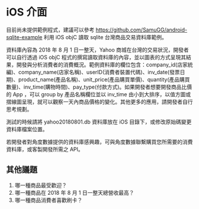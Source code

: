 # iOS 介面

目前尚未提供範例程式，建議可以參考 https://github.com/SamuGG/android-sqlite-example 利用 iOS objC 讀取 sqlite 台灣商品交易資料庫範例。

資料庫內容為 2018 年 8 月 1 日一整天，Yahoo 商城在台灣的交易狀況，開發者可以自行透過 iOS objC 程式的撰寫讀取資料庫的內容，並以圖表的方式呈現其結果，開發與分析消費者的消費概況。範例資料庫的欄位包含：company_id(店家統編)、company_name(店家名稱)、userID(消費者裝置代碼)、inv_date(發票日期)、product_name(產品名稱)、unit_price(產品購買單價)、quantity(產品購買數量)、inv_time(購物時間)、pay_type(付款方式)。如果開發者想要開發商品比價的 App ，可以 group by 產品名稱欄位並以 inv_time 由小到大排序，以值方圖或摺線圖呈現，就可以觀察一天內商品價格的變化。其他更多的應用，請開發者自行思考規劃。

測試的時候請將 yahoo20180801.db 資料庫放在 iOS 目錄下，或修改原始碼變更資料庫檔案位置。

若開發者對角度數據提供的資料庫感興趣，可與角度數據聯繫購買您所需要的消費資料庫，或客製開發所需之 API。

## 其他議題

1. 哪一種商品最受歡迎？
2. 哪一種商品在 2018 年 8 月 1 日一整天總營收最高？
3. 哪一種商品消費者喜歡刷卡？
